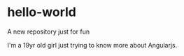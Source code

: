 # hello-world
A new repository just for fun

I'm a 19yr old girl just trying to know more about Angularjs.  
